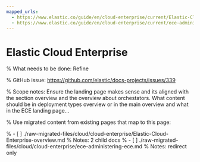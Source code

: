 ```yaml
---
mapped_urls:
  - https://www.elastic.co/guide/en/cloud-enterprise/current/Elastic-Cloud-Enterprise-overview.html
  - https://www.elastic.co/guide/en/cloud-enterprise/current/ece-administering-ece.html
---
```


# Elastic Cloud Enterprise

% What needs to be done: Refine

% GitHub issue: https://github.com/elastic/docs-projects/issues/339

% Scope notes: Ensure the landing page makes sense and its aligned with the section overview and the overview about orchestators. What content should be in deployment types overview or in the main overview and what in the ECE landing page...

% Use migrated content from existing pages that map to this page:

% - [ ] ./raw-migrated-files/cloud/cloud-enterprise/Elastic-Cloud-Enterprise-overview.md
%      Notes: 2 child docs
% - [ ] ./raw-migrated-files/cloud/cloud-enterprise/ece-administering-ece.md
%      Notes: redirect only